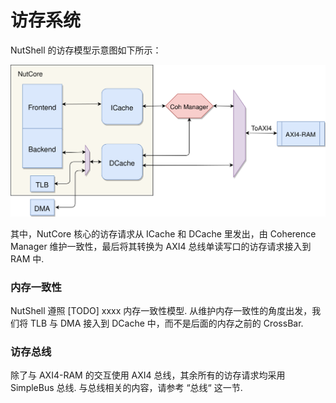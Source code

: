 # 访存系统

NutShell 的访存模型示意图如下所示：



![访存](mem-model.svg)



其中，NutCore 核心的访存请求从 ICache 和 DCache 里发出，由 Coherence Manager 维护一致性，最后将其转换为 AXI4 总线单读写口的访存请求接入到 RAM 中.

### 内存一致性

NutShell 遵照 [TODO] xxxx 内存一致性模型. 从维护内存一致性的角度出发，我们将 TLB 与 DMA 接入到 DCache 中，而不是后面的内存之前的 CrossBar.

### 访存总线

除了与 AXI4-RAM 的交互使用 AXI4 总线，其余所有的访存请求均采用 SimpleBus 总线. 与总线相关的内容，请参考 “总线“ 这一节.

